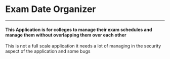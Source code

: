# Exam Date Organizer

------

#### This Application is for colleges to manage their exam schedules and manage them without overlapping them over each other

This is not a full scale application it needs a lot of managing in the security aspect of the application and some bugs 
